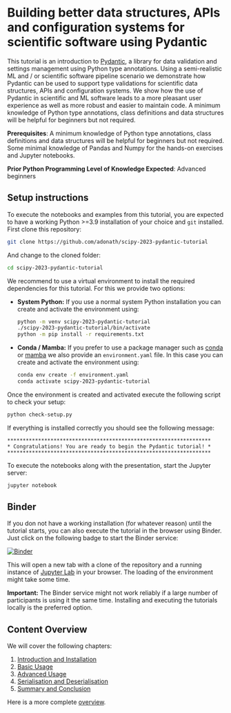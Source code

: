 # Building better data structures, APIs and configuration systems for scientific software using Pydantic

This tutorial is an introduction to [Pydantic](https://pydantic.dev), a library for data validation and settings management using Python type annotations. Using a semi-realistic ML and / or scientific software pipeline scenario we demonstrate how Pydantic can be used to support type validations for scientific data structures, APIs and configuration systems. We show how the use of Pydantic in scientific and ML software leads to a more pleasant user experience as well as more robust and easier to maintain code. A minimum knowledge of Python type annotations, class definitions and data structures will be helpful for beginners but not required.

**Prerequisites**: A minimum knowledge of Python type annotations, class definitions and data structures will be helpful for beginners but not required. Some minimal knowledge of Pandas and Numpy for the hands-on exercises and Jupyter notebooks.

**Prior Python Programming Level of Knowledge Expected**: Advanced beginners


## Setup instructions

To execute the notebooks and examples from this tutorial, you are expected to have a working Python >=3.9 installation of your choice and `git` installed. First clone this repository:

```bash
git clone https://github.com/adonath/scipy-2023-pydantic-tutorial
```
And change to the cloned folder:

```bash
cd scipy-2023-pydantic-tutorial
```
We recommend to use a virtual environment to install the required dependencies for this tutorial. For this we provide two options:

- **System Python:** If you use a normal system Python installation you can create and activate the environment using:
  
  ```bash
  python -m venv scipy-2023-pydantic-tutorial
  ./scipy-2023-pydantic-tutorial/bin/activate
  python -m pip install -r requirements.txt
  ```

- **Conda / Mamba:** If you prefer to use a package manager such as [conda](https://conda.io/projects/conda/en/latest/user-guide/install/index.html) or [mamba](https://mamba.readthedocs.io/en/latest/installation.html) we also provide an `environment.yaml` file. In this case you can create and activate the environment using:

  ```bash
  conda env create -f environment.yaml
  conda activate scipy-2023-pydantic-tutorial
  ```

Once the environment is created and activated execute the following script to check your setup:

```bash
python check-setup.py
```

If everything is installed correctly you should see the following message:

```
******************************************************************
* Congratulations! You are ready to begin the Pydantic tutorial! *
******************************************************************
```
To execute the notebooks along with the presentation, start the Jupyter server:

```bash
jupyter notebook
```

## Binder 
If you don not have a working installation (for whatever reason) until the tutorial starts, you can also execute the tutorial in the browser using Binder.
Just click on the following badge to start the Binder service:

[![Binder](https://mybinder.org/badge_logo.svg)](https://mybinder.org/v2/gh/adonath/scipy-2023-pydantic-tutorial/HEAD)

This will open a new tab with a clone of the repository and a running instance of [Jupyter Lab](https://jupyter.org) in your browser. The loading of the environment might take some time.

**Important:** The Binder service might not work reliably if a large number of participants is using it the same time. Installing and executing the tutorials locally is the preferred option. 


## Content Overview
We will cover the following chapters:

  1. [Introduction and Installation](notebooks/1-introduction-and-installation.ipynb)
  2. [Basic Usage](notebooks/2-basic-usage.ipynb)
  3. [Advanced Usage](notebooks/3-advanced-usage.ipynb)
  4. [Serialisation and Deserialisation](notebooks/4-serialisation-and-deserialisation.ipynb)
  5. [Summary and Conclusion](notebooks/5-summary-and-conclusion.ipynb)

Here is a more complete [overview](overview.md).

